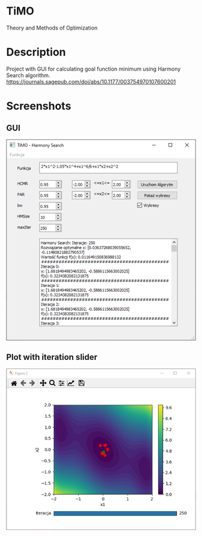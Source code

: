 # TiMO
Theory and Methods of Optimization
# Description
Project with GUI for calculating goal function minimum using Harmony Search algorithm.
https://journals.sagepub.com/doi/abs/10.1177/003754970107600201
# Screenshots
## GUI
![alt text](https://github.com/WojciechKucharski/TiMO/blob/main/pics/gui1.PNG)
## Plot with iteration slider
![alt text](https://github.com/WojciechKucharski/TiMO/blob/main/pics/gui2.PNG)
